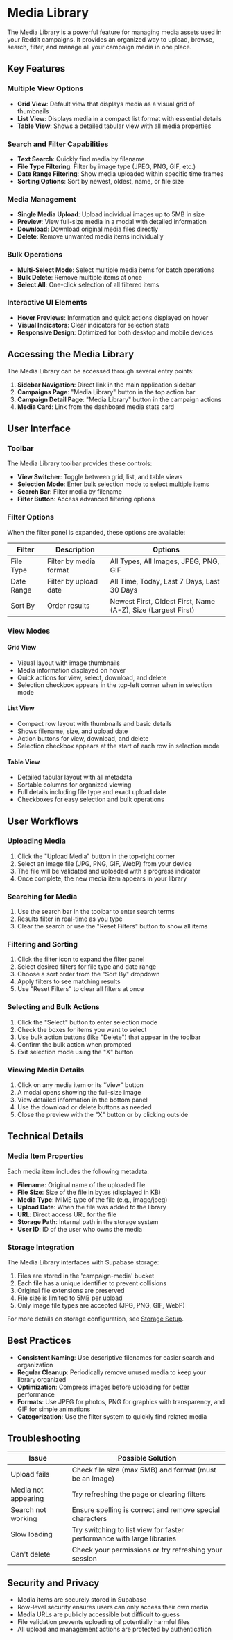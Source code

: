 # Media Library

The Media Library is a powerful feature for managing media assets used in your Reddit campaigns. It provides an organized way to upload, browse, search, filter, and manage all your campaign media in one place.

## Key Features

### Multiple View Options
- **Grid View**: Default view that displays media as a visual grid of thumbnails
- **List View**: Displays media in a compact list format with essential details
- **Table View**: Shows a detailed tabular view with all media properties

### Search and Filter Capabilities
- **Text Search**: Quickly find media by filename
- **File Type Filtering**: Filter by image type (JPEG, PNG, GIF, etc.)
- **Date Range Filtering**: Show media uploaded within specific time frames
- **Sorting Options**: Sort by newest, oldest, name, or file size

### Media Management
- **Single Media Upload**: Upload individual images up to 5MB in size
- **Preview**: View full-size media in a modal with detailed information
- **Download**: Download original media files directly
- **Delete**: Remove unwanted media items individually

### Bulk Operations
- **Multi-Select Mode**: Select multiple media items for batch operations
- **Bulk Delete**: Remove multiple items at once
- **Select All**: One-click selection of all filtered items

### Interactive UI Elements
- **Hover Previews**: Information and quick actions displayed on hover
- **Visual Indicators**: Clear indicators for selection state
- **Responsive Design**: Optimized for both desktop and mobile devices

## Accessing the Media Library

The Media Library can be accessed through several entry points:

1. **Sidebar Navigation**: Direct link in the main application sidebar
2. **Campaigns Page**: "Media Library" button in the top action bar
3. **Campaign Detail Page**: "Media Library" button in the campaign actions
4. **Media Card**: Link from the dashboard media stats card

## User Interface

### Toolbar

The Media Library toolbar provides these controls:

- **View Switcher**: Toggle between grid, list, and table views
- **Selection Mode**: Enter bulk selection mode to select multiple items
- **Search Bar**: Filter media by filename
- **Filter Button**: Access advanced filtering options

### Filter Options

When the filter panel is expanded, these options are available:

| Filter | Description | Options |
|--------|-------------|---------|
| File Type | Filter by media format | All Types, All Images, JPEG, PNG, GIF |
| Date Range | Filter by upload date | All Time, Today, Last 7 Days, Last 30 Days |
| Sort By | Order results | Newest First, Oldest First, Name (A-Z), Size (Largest First) |

### View Modes

#### Grid View
- Visual layout with image thumbnails
- Media information displayed on hover
- Quick actions for view, select, download, and delete
- Selection checkbox appears in the top-left corner when in selection mode

#### List View
- Compact row layout with thumbnails and basic details
- Shows filename, size, and upload date
- Action buttons for view, download, and delete
- Selection checkbox appears at the start of each row in selection mode

#### Table View
- Detailed tabular layout with all metadata
- Sortable columns for organized viewing
- Full details including file type and exact upload date
- Checkboxes for easy selection and bulk operations

## User Workflows

### Uploading Media

1. Click the "Upload Media" button in the top-right corner
2. Select an image file (JPG, PNG, GIF, WebP) from your device
3. The file will be validated and uploaded with a progress indicator
4. Once complete, the new media item appears in your library

### Searching for Media

1. Use the search bar in the toolbar to enter search terms
2. Results filter in real-time as you type
3. Clear the search or use the "Reset Filters" button to show all items

### Filtering and Sorting

1. Click the filter icon to expand the filter panel
2. Select desired filters for file type and date range
3. Choose a sort order from the "Sort By" dropdown
4. Apply filters to see matching results
5. Use "Reset Filters" to clear all filters at once

### Selecting and Bulk Actions

1. Click the "Select" button to enter selection mode
2. Check the boxes for items you want to select
3. Use bulk action buttons (like "Delete") that appear in the toolbar
4. Confirm the bulk action when prompted
5. Exit selection mode using the "X" button

### Viewing Media Details

1. Click on any media item or its "View" button
2. A modal opens showing the full-size image
3. View detailed information in the bottom panel
4. Use the download or delete buttons as needed
5. Close the preview with the "X" button or by clicking outside

## Technical Details

### Media Item Properties

Each media item includes the following metadata:

- **Filename**: Original name of the uploaded file
- **File Size**: Size of the file in bytes (displayed in KB)
- **Media Type**: MIME type of the file (e.g., image/jpeg)
- **Upload Date**: When the file was added to the library
- **URL**: Direct access URL for the file
- **Storage Path**: Internal path in the storage system
- **User ID**: ID of the user who owns the media

### Storage Integration

The Media Library interfaces with Supabase storage:

1. Files are stored in the 'campaign-media' bucket
2. Each file has a unique identifier to prevent collisions
3. Original file extensions are preserved
4. File size is limited to 5MB per upload
5. Only image file types are accepted (JPG, PNG, GIF, WebP)

For more details on storage configuration, see [Storage Setup](./storage-setup.md).

## Best Practices

- **Consistent Naming**: Use descriptive filenames for easier search and organization
- **Regular Cleanup**: Periodically remove unused media to keep your library organized
- **Optimization**: Compress images before uploading for better performance
- **Formats**: Use JPEG for photos, PNG for graphics with transparency, and GIF for simple animations
- **Categorization**: Use the filter system to quickly find related media

## Troubleshooting

| Issue | Possible Solution |
|-------|------------------|
| Upload fails | Check file size (max 5MB) and format (must be an image) |
| Media not appearing | Try refreshing the page or clearing filters |
| Search not working | Ensure spelling is correct and remove special characters |
| Slow loading | Try switching to list view for faster performance with large libraries |
| Can't delete | Check your permissions or try refreshing your session |

## Security and Privacy

- Media items are securely stored in Supabase
- Row-level security ensures users can only access their own media
- Media URLs are publicly accessible but difficult to guess
- File validation prevents uploading of potentially harmful files
- All upload and management actions are protected by authentication 